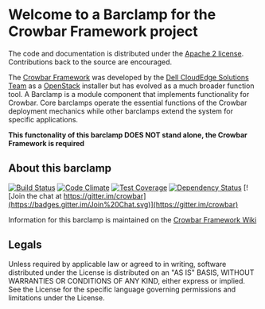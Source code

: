 Welcome to a Barclamp for the Crowbar Framework project
=======================================================

The code and documentation is distributed under the [Apache 2 license](http://www.apache.org/licenses/LICENSE-2.0.html).
Contributions back to the source are encouraged.

The [Crowbar Framework](https://github.com/crowbar/crowbar) was developed by the
[Dell CloudEdge Solutions Team](http://dell.com/openstack) as a [OpenStack](http://OpenStack.org) installer but has
evolved as a much broader function tool. A Barclamp is a module component that implements functionality for Crowbar.
Core barclamps operate the essential functions of the Crowbar deployment mechanics while other barclamps extend the
system for specific applications.

**This functonality of this barclamp DOES NOT stand alone, the Crowbar Framework is required**

About this barclamp
-------------------

[![Build Status](https://travis-ci.org/crowbar/barclamp-test.svg?branch=master)](https://travis-ci.org/crowbar/barclamp-test)
[![Code Climate](https://codeclimate.com/github/crowbar/barclamp-test/badges/gpa.svg)](https://codeclimate.com/github/crowbar/barclamp-test)
[![Test Coverage](https://codeclimate.com/github/crowbar/barclamp-test/badges/coverage.svg)](https://codeclimate.com/github/crowbar/barclamp-test)
[![Dependency Status](https://gemnasium.com/crowbar/barclamp-test.svg)](https://gemnasium.com/crowbar/barclamp-test)
[![Join the chat at https://gitter.im/crowbar](https://badges.gitter.im/Join%20Chat.svg)](https://gitter.im/crowbar)

Information for this barclamp is maintained on the [Crowbar Framework Wiki](https://github.com/crowbar/crowbar/wiki)

Legals
------

Unless required by applicable law or agreed to in writing, software distributed under the License is distributed on
an "AS IS" BASIS, WITHOUT WARRANTIES OR CONDITIONS OF ANY KIND, either express or implied. See the License for the
specific language governing permissions and limitations under the License.
